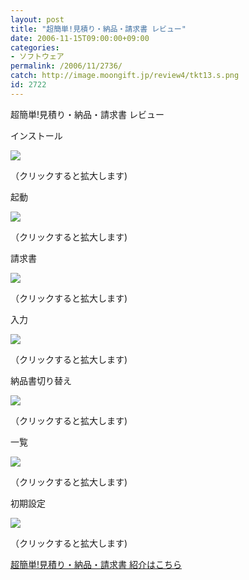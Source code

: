 ```yaml
---
layout: post
title: "超簡単!見積り・納品・請求書 レビュー"
date: 2006-11-15T09:00:00+09:00
categories:
- ソフトウェア
permalink: /2006/11/2736/
catch: http://image.moongift.jp/review4/tkt13.s.png
id: 2722
---
```

超簡単!見積り・納品・請求書 レビュー  
<!--more-->

インストール

  

[![](http://image.moongift.jp/review4/tkt10.s.png)](http://image.moongift.jp/review4/tkt10.png)  
  
（クリックすると拡大します)

  

起動

  

[![](http://image.moongift.jp/review4/tkt11.s.png)](http://image.moongift.jp/review4/tkt11.png)  
  
（クリックすると拡大します)

  

請求書

  

[![](http://image.moongift.jp/review4/tkt12.s.png)](http://image.moongift.jp/review4/tkt12.png)  
  
（クリックすると拡大します)

  

入力

  

[![](http://image.moongift.jp/review4/tkt13.s.png)](http://image.moongift.jp/review4/tkt13.png)  
  
（クリックすると拡大します)

  

納品書切り替え

  

[![](http://image.moongift.jp/review4/tkt14.s.png)](http://image.moongift.jp/review4/tkt14.png)  
  
（クリックすると拡大します)

  

一覧

  

[![](http://image.moongift.jp/review4/tkt16.s.png)](http://image.moongift.jp/review4/tkt16.png)  
  
（クリックすると拡大します)

  

初期設定

  

[![](http://image.moongift.jp/review4/tkt17.s.png)](http://image.moongift.jp/review4/tkt17.png)  
  
（クリックすると拡大します)

  

[超簡単!見積り・納品・請求書 紹介はこちら](http://fw.moongift.jp/intro/i-2735.html)

